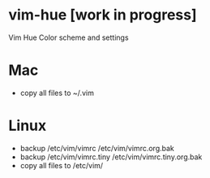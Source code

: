 # vim-hue [work in progress]
Vim Hue Color scheme and settings

# Mac
* copy all files to ~/.vim

# Linux
* backup /etc/vim/vimrc /etc/vim/vimrc.org.bak
* backup /etc/vim/vimrc.tiny /etc/vim/vimrc.tiny.org.bak
* copy all files to /etc/vim/

